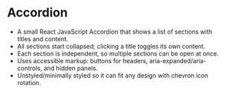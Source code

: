 # Accordion

- A small React JavaScript Accordion that shows a list of sections with titles and content.
- All sections start collapsed; clicking a title toggles its own content.
- Each section is independent, so multiple sections can be open at once.
- Uses accessible markup: buttons for headers, aria-expanded/aria-controls, and hidden panels.
- Unstyled/minimally styled so it can fit any design with chevron icon rotation.

